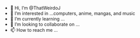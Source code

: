- 👋 Hi, I’m @ThatWeirdoJ
- 👀 I’m interested in ...computers, anime, mangas, and music
- 🌱 I’m currently learning ...
- 💞️ I’m looking to collaborate on ...
- 📫 How to reach me ...

<!---
ThatWeirdoJ/ThatWeirdoJ is a ✨ special ✨ repository because its `README.md` (this file) appears on your GitHub profile.
You can click the Preview link to take a look at your changes.
--->
